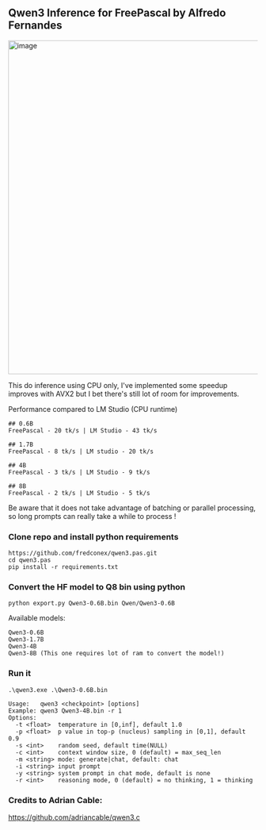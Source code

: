 ## Qwen3 Inference for FreePascal by Alfredo Fernandes
<img width="1206" height="673" alt="image" src="https://github.com/user-attachments/assets/f4e506fd-f49d-46ac-8706-6320ef0820af" />

This do inference using CPU only, I've implemented some speedup improves with AVX2 but I bet there's still lot of room for improvements.

Performance compared to LM Studio (CPU runtime)  
```
## 0.6B
FreePascal - 20 tk/s | LM Studio - 43 tk/s  

## 1.7B
FreePascal - 8 tk/s | LM studio - 20 tk/s

## 4B
FreePascal - 3 tk/s | LM Studio - 9 tk/s

## 8B
FreePascal - 2 tk/s | LM Studio - 5 tk/s
```

Be aware that it does not take advantage of batching or parallel processing, so long prompts can really take a while to process !

### Clone repo and install python requirements
```
https://github.com/fredconex/qwen3.pas.git
cd qwen3.pas
pip install -r requirements.txt
```

### Convert the HF model to Q8 bin using python
```
python export.py Qwen3-0.6B.bin Qwen/Qwen3-0.6B
```
Available models:  
```
Qwen3-0.6B  
Qwen3-1.7B  
Qwen3-4B  
Qwen3-8B (This one requires lot of ram to convert the model!)
```

### Run it
```
.\qwen3.exe .\Qwen3-0.6B.bin
```
```
Usage:   qwen3 <checkpoint> [options]
Example: qwen3 Qwen3-4B.bin -r 1
Options:
  -t <float>  temperature in [0,inf], default 1.0
  -p <float>  p value in top-p (nucleus) sampling in [0,1], default 0.9
  -s <int>    random seed, default time(NULL)
  -c <int>    context window size, 0 (default) = max_seq_len
  -m <string> mode: generate|chat, default: chat
  -i <string> input prompt
  -y <string> system prompt in chat mode, default is none
  -r <int>    reasoning mode, 0 (default) = no thinking, 1 = thinking
```

### Credits to Adrian Cable:  
https://github.com/adriancable/qwen3.c
